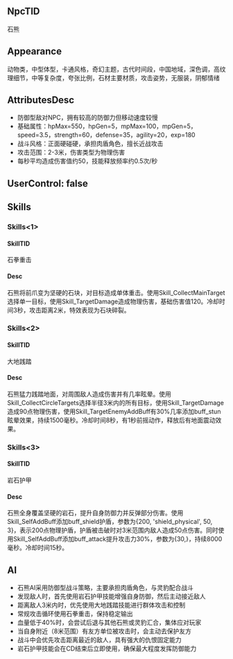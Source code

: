 
## NpcTID
石熊

## Appearance
动物类，中型体型，卡通风格，奇幻主题，古代时间段，中国地域，深色调，高纹理细节，中等复杂度，夸张比例，石材主要材质，攻击姿势，无服装，阴郁情绪

## AttributesDesc
- 防御型敌对NPC，拥有较高的防御力但移动速度较慢
- 基础属性：hpMax=550，hpGen=5，mpMax=100，mpGen=5，speed=3.5，strength=60，defense=35，agility=20，exp=180
- 战斗风格：正面硬碰硬，承担肉盾角色，擅长近战攻击
- 攻击范围：2-3米，伤害类型为物理伤害
- 每秒平均造成伤害值约50，技能释放频率约0.5次/秒

## UserControl: false

## Skills
### Skills<1>
#### SkillTID
石拳重击
#### Desc
石熊将前爪变为坚硬的石块，对目标造成单体重击。使用Skill_CollectMainTarget选择单一目标，使用Skill_TargetDamage造成物理伤害，基础伤害值120。冷却时间3秒，攻击距离2米，特效表现为石块碎裂。
### Skills<2>
#### SkillTID
大地践踏
#### Desc
石熊猛力践踏地面，对周围敌人造成伤害并有几率眩晕。使用Skill_CollectCircleTargets选择半径3米内的所有目标，使用Skill_TargetDamage造成90点物理伤害，使用Skill_TargetEnemyAddBuff有30%几率添加buff_stun眩晕效果，持续1500毫秒。冷却时间8秒，有1秒前摇动作，释放后有地面震动效果。
### Skills<3>
#### SkillTID
岩石护甲
#### Desc
石熊全身覆盖坚硬的岩石，提升自身防御力并反弹部分伤害。使用Skill_SelfAddBuff添加buff_shield护盾，参数为{200, 'shield_physical', 50, 3}，表示200点物理护盾，护盾被击破时对3米范围内敌人造成50点伤害。同时使用Skill_SelfAddBuff添加buff_attack提升攻击力30%，参数为{30,}，持续8000毫秒。冷却时间15秒。

## AI
- 石熊AI采用防御型战斗策略，主要承担肉盾角色，与灵豹配合战斗
- 发现敌人时，首先使用岩石护甲技能增强自身防御，然后主动接近敌人
- 距离敌人3米内时，优先使用大地践踏技能进行群体攻击和控制
- 常规攻击循环使用石拳重击，保持稳定输出
- 血量低于40%时，会尝试后退与其他石熊或灵豹汇合，集体应对玩家
- 当自身附近（8米范围）有友方单位被攻击时，会主动去保护友方
- 战斗中会优先攻击距离最近的敌人，具有强大的仇恨固定能力
- 岩石护甲技能会在CD结束后立即使用，确保最大程度发挥防御能力
